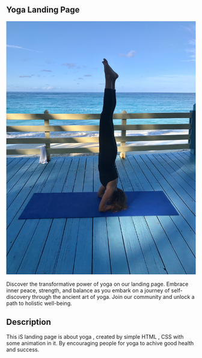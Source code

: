 ## Yoga Landing Page

![](/YogaLandingPage/assets/yoga.jpg)

Discover the transformative power of yoga on our landing page. Embrace inner peace, strength, and balance as you embark on a journey of self-discovery through the ancient art of yoga. Join our community and unlock a path to holistic well-being.

## Description

This iS landing page is about yoga , created by simple HTML , CSS with some animation in it. By encouraging people for yoga to achive good health and success.